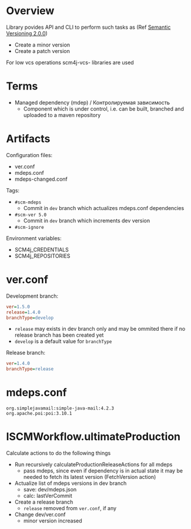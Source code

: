 # Overview

Library povides API and CLI to perform such tasks as (Ref [Semantic Versioning 2.0.0](http://semver.org/))
- Create a minor version
- Create a patch version

For low vcs operations scm4j-vcs- libraries are used

# Terms

- Managed dependency (mdep) / Контролируемая зависимость
  - Component which is under control, i.e. can be built, branched and uploaded to a maven repository
  
# Artifacts  

Configuration files:
- ver.conf
- mdeps.conf
- mdeps-changed.conf

Tags:
- `#scm-mdeps`
  - Commit in `dev` branch which actualizes mdeps.conf dependencies
- `#scm-ver 5.0`
  - Commit in `dev` branch which increments dev version
- `#scm-ignore`

Environment variables:
- SCM4j_CREDENTIALS
- SCM4j_REPOSITORIES
  
# ver.conf

Development branch:
```ini
ver=1.5.0
release=1.4.0
branchType=develop
```
  - `release` may exists in dev branch only and may be ommited there if no release branch has been created yet
  - `develop` is a default value for `branchType`
  
Release  branch:
```ini
ver=1.4.0
branchType=release
```  

# mdeps.conf
```
org.simplejavamail:simple-java-mail:4.2.3
org.apache.poi:poi:3.10.1
```

# ISCMWorkflow.ultimateProduction

Calculate actions to do the following things

- Run recursively calculateProductionReleaseActions for all  mdeps
  - pass mdeps, since even if dependency is in actual state it may be needed to fetch its latest version (FetchVersion action)
- Actualize list of mdeps versions in dev branch
  - save: dev/mdeps.json
  - calc: lastVerCommit
- Create a release branch
    - `release` removed from `ver.conf`, if any
- Change dev/ver.conf
    - minor version increased 
  
  
